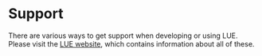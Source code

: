 # Support

There are various ways to get support when developing or using LUE. Please visit the [LUE
website](https://lue.computationalgeography.org), which contains information about all of these.
